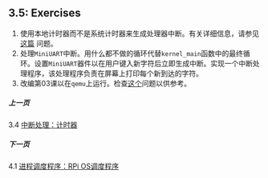 ## 3.5: Exercises

1. 使用本地计时器而不是系统计时器来生成处理器中断。有关详细信息，请参见[这篇](https://github.com/s-matyukevich/raspberry-pi-os/issues/70) 问题。
2. 处理`MiniUART`中断。用什么都不做的循环代替`kernel_main`函数中的最终循环。设置`MiniUART`器件以在用户键入新字符后立即生成中断。实现一个中断处理程序，该处理程序负责在屏幕上打印每个新到达的字符。
3. 改编第03课以在`qemu`上运行。检查[这个](https://github.com/s-matyukevich/raspberry-pi-os/issues/8)问题以供参考。

##### 上一页

3.4 [中断处理：计时器](../../docs/lesson03/linux/timer.md)

##### 下一页

4.1 [进程调度程序：RPi OS调度程序](../../docs/lesson04/rpi-os.md)
